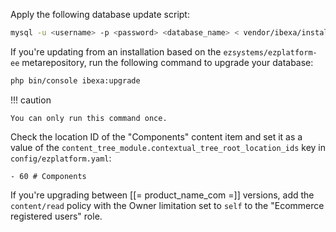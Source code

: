 Apply the following database update script:

``` bash
mysql -u <username> -p <password> <database_name> < vendor/ibexa/installer/upgrade/db/mysql/ezplatform-2.5-to-ibexa-3.3.0.sql
```

If you're updating from an installation based on the `ezsystems/ezplatform-ee` metarepository, run the following command to upgrade your database:

``` bash
php bin/console ibexa:upgrade
```

!!! caution

    You can only run this command once.

Check the location ID of the "Components" content item and set it as a value of the `content_tree_module.contextual_tree_root_location_ids` key in `config/ezplatform.yaml`:

```
- 60 # Components
```

If you're upgrading between [[= product_name_com =]] versions, add the `content/read` policy with the Owner limitation set to `self` to the "Ecommerce registered users" role.
